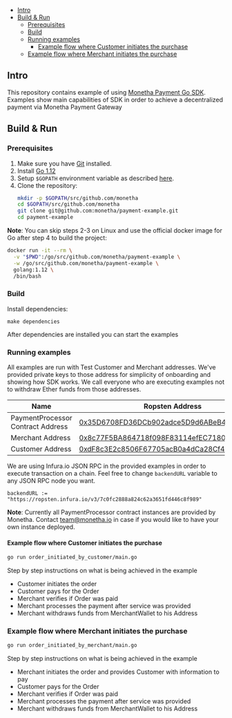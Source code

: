 - [Intro](#intro)
- [Build & Run](#build--run)
  - [Prerequisites](#prerequisites)
  - [Build](#build)
  - [Running examples](#running-examples)
    - [Example flow where Customer initiates the purchase](#example-flow-where-customer-initiates-the-purchase)
  - [Example flow where Merchant initiates the purchase](#example-flow-where-merchant-initiates-the-purchase)

## Intro

This repository contains example of using [Monetha Payment Go SDK](https://github.com/monetha/payment-go-sdk). Examples show main capabilities of SDK in order to achieve a decentralized payment via Monetha Payment Gateway

## Build & Run

### Prerequisites

1. Make sure you have [Git](https://git-scm.com/book/en/v2/Getting-Started-Installing-Git) installed.
1. Install [Go 1.12](https://golang.org/dl/)
1. Setup `$GOPATH` environment variable as described [here](https://github.com/golang/go/wiki/SettingGOPATH).
1. Clone the repository:
    ```bash
    mkdir -p $GOPATH/src/github.com/monetha
    cd $GOPATH/src/github.com/monetha
    git clone git@github.com:monetha/payment-example.git
    cd payment-example
    ```

**Note**: You can skip steps 2-3 on Linux and use the official docker image for Go after step 4 to build the project:

```bash
docker run -it --rm \
  -v "$PWD":/go/src/github.com/monetha/payment-example \
  -w /go/src/github.com/monetha/payment-example \
  golang:1.12 \
  /bin/bash
```

### Build

Install dependencies:

    make dependencies

After dependencies are installed you can start the examples

### Running examples

All examples are run with Test Customer and Merchant addresses. We've provided private keys to those address for simplicity of onboarding and showing how SDK works. We call everyone who are executing examples not to withdraw Ether funds from those addresses.

| Name | Ropsten Address |
| ---- | --------------- |
| PaymentProcessor Contract Address | [0x35D6708FD36DCb902adce5D9d6ABeB4838318554](https://ropsten.etherscan.io/address/0x35D6708FD36DCb902adce5D9d6ABeB4838318554) |
| Merchant Address | [0x8c77F5BA864718f098F83114efEC7180649afB85](https://ropsten.etherscan.io/address/0x8c77F5BA864718f098F83114efEC7180649afB85) |
| Customer Address | [0xdF8c3E2c8506F67705acB0a4dCa28Cf44934B511](https://ropsten.etherscan.io/address/0xdF8c3E2c8506F67705acB0a4dCa28Cf44934B511) |

We are using Infura.io JSON RPC in the provided examples in order to execute transaction on a chain. Feel free to change `backendURL` variable to any JSON RPC node you want.

```golang
backendURL := "https://ropsten.infura.io/v3/7c0fc2888a824c62a3651fd446c8f989"
```

**Note**: Currently all PaymentProcessor contract instances are provided by Monetha. Contact [team@monetha.io](mailto:team@monetha.io) in case if you would like to have your own instance deployed.

#### Example flow where Customer initiates the purchase

```bash
go run order_initiated_by_customer/main.go
```

Step by step instructions on what is being achieved in the example

- Customer initiates the order
- Customer pays for the Order
- Merchant verifies if Order was paid
- Merchant processes the payment after service was provided
- Merchant withdraws funds from MerchantWallet to his Address

### Example flow where Merchant initiates the purchase

```bash
go run order_initiated_by_merchant/main.go
```

Step by step instructions on what is being achieved in the example

- Merchant initiates the order and provides Customer with information to pay
- Customer pays for the Order
- Merchant verifies if Order was paid
- Merchant processes the payment after service was provided
- Merchant withdraws funds from MerchantWallet to his Address